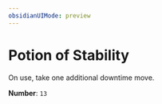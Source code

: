 ```yaml
---
obsidianUIMode: preview
---
```

# Potion of Stability

On use, take one additional downtime move.

**Number**: `13`
